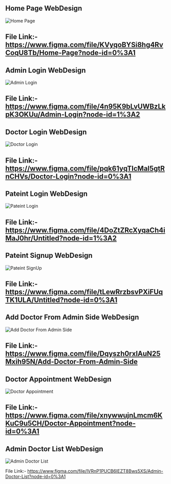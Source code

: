 ## Home Page WebDesign
![Home Page](https://user-images.githubusercontent.com/107476654/188731708-7ff9bfb2-ce55-4ba2-af9f-5bac71a1877c.png)

File Link:-
https://www.figma.com/file/KVyqoBYSi8hg4RvCoqU8Tb/Home-Page?node-id=0%3A1
---

## Admin Login WebDesign
![Admin Login](https://user-images.githubusercontent.com/107476654/188723944-f2d50a03-c9f3-4558-b522-b35a28038da4.png)

File Link:-
https://www.figma.com/file/4n95K9bLvUWBzLkpK3OKUu/Admin-Login?node-id=1%3A2
---

## Doctor Login WebDesign
![Doctor Login](https://user-images.githubusercontent.com/107476654/188724355-ff54c638-8d4d-4af0-9345-662d6d2f08f0.png)

File Link:-
https://www.figma.com/file/pqk61yqTIcMal5gtRnCHVs/Doctor-Login?node-id=0%3A1
---

## Pateint Login WebDesign
![Pateint Login](https://user-images.githubusercontent.com/107476654/188724585-3ef8d100-2d78-40db-881d-a6f04c6cc3cb.png)

File Link:-
https://www.figma.com/file/4DoZtZRcXyqaCh4iMaJ0hr/Untitled?node-id=1%3A2
---

## Pateint Signup WebDesign
![Pateint SignUp](https://user-images.githubusercontent.com/107476654/188724771-76ff2e92-a3b2-46f2-bb82-19fbc01f1682.png)

File Link:-
https://www.figma.com/file/tLewRrzbsvPXiFUqTK1ULA/Untitled?node-id=0%3A1
---

## Add Doctor From Admin Side WebDesign
![Add Doctor From Admin Side](https://user-images.githubusercontent.com/107476654/188780742-d2435c22-448e-4c70-a63f-58e022387234.png)

File Link:-
https://www.figma.com/file/Dqyszh0rxIAuN25Mxih95N/Add-Doctor-From-Admin-Side
---

## Doctor Appointment WebDesign
![Doctor Appointment](https://user-images.githubusercontent.com/107476654/188769845-9c73e20d-73c2-4c15-9b1d-fa96d01d459f.png)

File Link:-
https://www.figma.com/file/xnywwujnLmcm6KKuC9u5CH/Doctor-Appointment?node-id=0%3A1
---

## Admin Doctor List WebDesign
![Admin Doctor List](https://user-images.githubusercontent.com/107476654/188774783-07f67a28-e2f7-44c7-bf6a-339303795810.png)

File Link:-
https://www.figma.com/file/lVRnP1PUCB6IEZT8Bws5XS/Admin-Doctor-List?node-id=0%3A1
